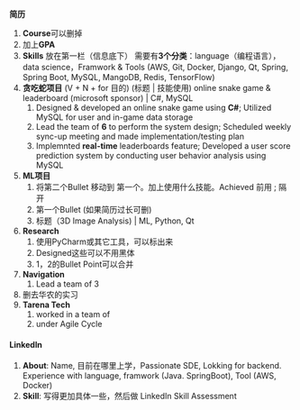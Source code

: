 **简历**

1. **Course**可以删掉
2. 加上**GPA**
3. **Skills** 放在第一栏（信息底下）
   需要有**3个分类**：language（编程语言），data science，Framwork & Tools (AWS, Git, Docker, Django, Qt, Spring, Spring Boot, MySQL, MangoDB, Redis, TensorFlow)
4. **贪吃蛇项目** (V + N + for 目的)  (标题 | 技能使用)
   online snake game & leaderboard (microsoft sponsor) | C#, MySQL
   1. Designed & developed an online snake game using **C#**; Utilized MySQL for user and in-game data storage
   2. Lead the team of **6** to perform the system design; Scheduled weekly sync-up meeting and made implementation/testing plan
   3. Implemnted **real-time** leaderboards feature; Developed a user score prediction system by conducting user behavior analysis using MySQL
5. **ML项目**
   1. 将第二个Bullet 移动到 第一个。加上使用什么技能。Achieved 前用 ; 隔开
   2. 第一个Bullet (如果简历过长可删)
   3. 标题（3D Image Analysis) | ML, Python, Qt
6. **Research**
   1. 使用PyCharm或其它工具，可以标出来
   2. Designed这些可以不用黑体
   3. 1，2的Bullet Point可以合并
7. **Navigation**
   1. Lead a team of 3
8. 删去华农的实习
9. **Tarena Tech**
   1. worked in a team of 
   2. under Agile Cycle

#### LinkedIn

1. **About**: Name, 目前在哪里上学，Passionate SDE, Lokking for  backend.
   Experience with language, framwork (Java. SpringBoot), Tool (AWS, Docker)
2. **Skill**: 写得更加具体一些，然后做 LinkedIn Skill Assessment